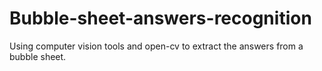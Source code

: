 # Bubble-sheet-answers-recognition
Using computer vision tools and open-cv to extract the answers from a bubble sheet.
